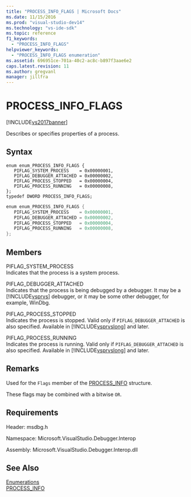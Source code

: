 ```yaml
---
title: "PROCESS_INFO_FLAGS | Microsoft Docs"
ms.date: 11/15/2016
ms.prod: "visual-studio-dev14"
ms.technology: "vs-ide-sdk"
ms.topic: reference
f1_keywords: 
  - "PROCESS_INFO_FLAGS"
helpviewer_keywords: 
  - "PROCESS_INFO_FLAGS enumeration"
ms.assetid: 696951ce-701a-40c2-ac8c-b897f3aae6e2
caps.latest.revision: 11
ms.author: gregvanl
manager: jillfra
---
```

# PROCESS_INFO_FLAGS
[!INCLUDE[vs2017banner](../../../includes/vs2017banner.md)]

Describes or specifies properties of a process.  
  
## Syntax  
  
```cpp#  
enum enum_PROCESS_INFO_FLAGS {   
   PIFLAG_SYSTEM_PROCESS    = 0x00000001,  
   PIFLAG_DEBUGGER_ATTACHED = 0x00000002,  
   PIFLAG_PROCESS_STOPPED   = 0x00000004,  
   PIFLAG_PROCESS_RUNNING   = 0x00000008,  
};  
typedef DWORD PROCESS_INFO_FLAGS;  
```  
  
```csharp  
enum enum_PROCESS_INFO_FLAGS {   
   PIFLAG_SYSTEM_PROCESS    = 0x00000001,  
   PIFLAG_DEBUGGER_ATTACHED = 0x00000002,  
   PIFLAG_PROCESS_STOPPED   = 0x00000004,  
   PIFLAG_PROCESS_RUNNING   = 0x00000008,  
};  
```  
  
## Members  
 PIFLAG_SYSTEM_PROCESS  
 Indicates that the process is a system process.  
  
 PIFLAG_DEBUGGER_ATTACHED  
 Indicates that the process is being debugged by a debugger. It may be a [!INCLUDE[vsprvs](../../../includes/vsprvs-md.md)] debugger, or it may be some other debugger, for example, WinDbg.  
  
 PIFLAG_PROCESS_STOPPED  
 Indicates the process is stopped. Valid only if `PIFLAG_DEBUGGER_ATTACHED` is also specified. Available in [!INCLUDE[vsprvslong](../../../includes/vsprvslong-md.md)] and later.  
  
 PIFLAG_PROCESS_RUNNING  
 Indicates the process is running. Valid only if `PIFLAG_DEBUGGER_ATTACHED` is also specified. Available in [!INCLUDE[vsprvslong](../../../includes/vsprvslong-md.md)] and later.  
  
## Remarks  
 Used for the `Flags` member of the [PROCESS_INFO](../../../extensibility/debugger/reference/process-info.md) structure.  
  
 These flags may be combined with a bitwise `OR`.  
  
## Requirements  
 Header: msdbg.h  
  
 Namespace: Microsoft.VisualStudio.Debugger.Interop  
  
 Assembly: Microsoft.VisualStudio.Debugger.Interop.dll  
  
## See Also  
 [Enumerations](../../../extensibility/debugger/reference/enumerations-visual-studio-debugging.md)   
 [PROCESS_INFO](../../../extensibility/debugger/reference/process-info.md)
